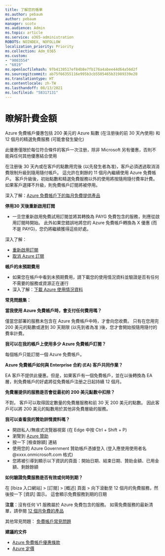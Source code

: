 ```yaml
---
title: 了解您的帳單
ms.author: pebaum
author: pebaum
manager: scotv
ms.audience: Admin
ms.topic: article
ms.service: o365-administration
ROBOTS: NOINDEX, NOFOLLOW
localization_priority: Priority
ms.collection: Adm_O365
ms.custom:
- "9003554"
- "6819"
ms.openlocfilehash: 97b4138517ef84b8e7fb176a4abee44d64a56d2f
ms.sourcegitcommit: ab75f66355116e995b3cb5505465b31989339e28
ms.translationtype: HT
ms.contentlocale: zh-TW
ms.lasthandoff: 08/13/2021
ms.locfileid: "58317131"
---
```

# <a name="understand-billing-amount"></a>瞭解計費金額

Azure 免費帳戶優惠包括 200 美元的 Azure 點數 (在注册後的前 30 天內使用) 和 12 個月的精選免費服務 (可能會發生變化)

此優惠僅限於每位符合條件的客戶一次注册，除非 Microsoft 另有優惠，否則不能與任何其他優惠結合使用

在注册後 30 天內或在客戶的點數用完後 (以先發生者為准)，客戶必須透過取消消費限制升級到隨用隨付帳戶。 這允許在剩餘的 11 個月內繼續使用 Azure 免費帳戶。 客戶升級後，初始點數和精選免費服務以外的使用將按隨用隨付費率計費。 如果客戶選擇不升級，則免費帳戶訂閱將被停用。

深入了解：[Azure 免費帳戶下的每月免費提供產品](https://azure.microsoft.com/free/free-account-faq/)

**停用30 天後重新啟用訂閲**

- 一旦您重新啟用免費試用訂閱並將其轉換為 PAYG 免費包含的服務，則應從啟用訂閱時開始。 此外如果您錯誤地將您的 Azure 免費帳戶轉換為 X 優惠 (而不是 PAYG)，您仍將繼續獲得這些好處。

深入了解： 
- [重新啟用訂閱](https://docs.microsoft.com/azure/billing/billing-subscription-become-disable?WT.mc_id=Portal-Microsoft_Azure_Support)
- [取消 Azure 訂閱](https://docs.microsoft.com/azure/billing/billing-how-to-cancel-azure-subscription?WT.mc_id=Portal-Microsoft_Azure_Support)

**帳戶的未預期費用**

- 如果您在帳戶中看到未預期費用，請下載您的使用情況資料並驗證是否有任何不需要的服務或資源正在運行
- 深入了解：[下載 Azure 使用情況資料](https://docs.microsoft.com/azure/billing/billing-download-azure-invoice-daily-usage-date?WT.mc_id=Portal-Microsoft_Azure_Support#download-usage)

**常見問題集：**

**當我使用 Azure 免費帳戶時，會支付任何費用嗎？**

僅當您部署的服務未包含在 Azure 免費帳戶中時，才會向您收費。 只有在您用完 200 美元的點數或達到 30 天期限 (以先到者為准 )後，您才會開始按隨用隨付的費率計費。

**我可以在我的帳戶上使用多少 Azure 免費帳戶訂閱？**  

每個帳戶只能訂閱一個 Azure 免費帳戶。

**Azure 免費帳戶如何與 Enterprise 合約 (EA) 客戶共同作業？**  

EA 客戶不提供此優惠。但是，如果客戶有一個免費帳戶，並在以後轉換為 EA 層，則免費帳戶的好處將從免費帳戶注册之日起持續 12 個月。

**免費層提供的服務是否會從最初的 200 美元點數中扣除？**  

不對。 客戶可以取得固定數量的免費層服務和前 30 天 200 美元的點數。 因此客戶可以將 200 美元的點數用於其他非免費層級的服務。

**我可以查看我的贊助詳情資料嗎？**

- 開啟私人/無痕式流覽器視窗 (在 Edge 中按 Ctrl + Shift + P)
- 瀏覽到 [Azure 贊助](http://www.microsoftazuresponsorships.com/)
- 按一下 [檢查餘額] 連結
- 使用您的 Azure Government 贊助帳戶憑據登入 (登入應使用使用者名 @xxxx.onmicrosoft.com 格式)
- 您將被引導到顯示以下資訊的頁面：開始日期、結束日期、贊助金額、已用金額、剩餘餘額

**如何驗證免費服務是否有效或何時到期？**

在 [Ibiza 入口網站] > [訂閱] > [概述] 頁面 > 向下滾動至 12 個月的免費服務，然後按一下 [資訊] 圖示。 這會顯示免費服務到期的日期

**注意**：沒有任何 V1 服務屬於 Azure 免費包含的服務。 如需免費服務的最新清單，請參閱 [12 個月免費的產品](http://www.microsoftazuresponsorships.com/)

其他常見問題： [免費帳戶常見問題](https://azure.microsoft.com/free/free-account-faq/)

**建議的文件**

- [Azure 免費帳戶優惠條款](https://azure.microsoft.com/offers/ms-azr-0044p/)
- [Azure 定價](https://azure.microsoft.com/pricing/)